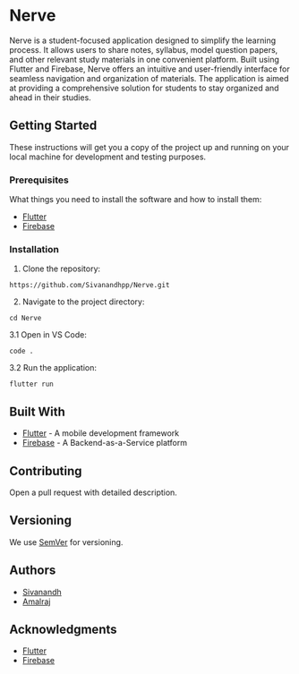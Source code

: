 # Nerve

Nerve is a student-focused application designed to simplify the learning process. It allows users to share notes, syllabus, model question papers, and other relevant study materials in one convenient platform. Built using Flutter and Firebase, Nerve offers an intuitive and user-friendly interface for seamless navigation and organization of materials. The application is aimed at providing a comprehensive solution for students to stay organized and ahead in their studies.

## Getting Started

These instructions will get you a copy of the project up and running on your local machine for development and testing purposes.

### Prerequisites

What things you need to install the software and how to install them:

- [Flutter](https://flutter.dev/docs/get-started/install)
- [Firebase](https://firebase.google.com/docs/flutter/setup)

### Installation

1. Clone the repository:

```
https://github.com/Sivanandhpp/Nerve.git
```

2. Navigate to the project directory:

```
cd Nerve
```
3.1 Open in VS Code:

```
code .
```
3.2 Run the application:

```
flutter run
```


## Built With

- [Flutter](https://flutter.dev/) - A mobile development framework
- [Firebase](https://firebase.google.com/) - A Backend-as-a-Service platform

## Contributing

Open a pull request with detailed description.

## Versioning

We use [SemVer](http://semver.org/) for versioning.

## Authors

- [Sivanandh](https://github.com/sivanandhpp)
- [Amalraj](https://github.com/amalrajkp18)

## Acknowledgments

- [Flutter](https://flutter.dev/)
- [Firebase](https://firebase.google.com/)
